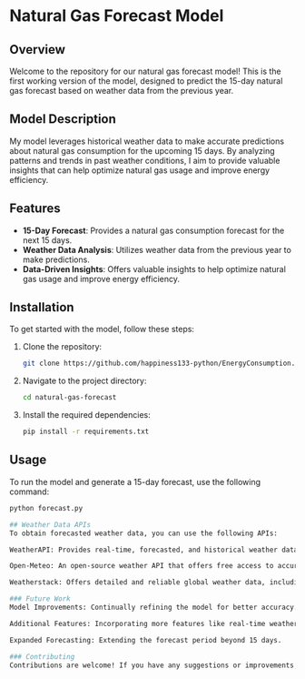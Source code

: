 # Natural Gas Forecast Model

## Overview

Welcome to the repository for our natural gas forecast model! This is the first working version of the model, designed to predict the 15-day natural gas forecast based on weather data from the previous year.

## Model Description

My model leverages historical weather data to make accurate predictions about natural gas consumption for the upcoming 15 days. By analyzing patterns and trends in past weather conditions, I aim to provide valuable insights that can help optimize natural gas usage and improve energy efficiency.

## Features

- **15-Day Forecast**: Provides a natural gas consumption forecast for the next 15 days.
- **Weather Data Analysis**: Utilizes weather data from the previous year to make predictions.
- **Data-Driven Insights**: Offers valuable insights to help optimize natural gas usage and improve energy efficiency.

## Installation

To get started with the model, follow these steps:

1. Clone the repository:
    ```bash
    git clone https://github.com/happiness133-python/EnergyConsumption.git
    ```

2. Navigate to the project directory:
    ```bash
    cd natural-gas-forecast
    ```

3. Install the required dependencies:
    ```bash
    pip install -r requirements.txt
    ```

## Usage

To run the model and generate a 15-day forecast, use the following command:

```bash
python forecast.py

## Weather Data APIs
To obtain forecasted weather data, you can use the following APIs:

WeatherAPI: Provides real-time, forecasted, and historical weather data in JSON and XML formats. It offers a wide range of weather information, including temperature, precipitation, wind speed, and more.

Open-Meteo: An open-source weather API that offers free access to accurate weather forecasts for any location. It provides high-resolution weather data and does not require an API key for non-commercial use.

Weatherstack: Offers detailed and reliable global weather data, including current conditions, forecasts, and historical data. It is suitable for various applications, from travel planning to agricultural management.

### Future Work
Model Improvements: Continually refining the model for better accuracy.

Additional Features: Incorporating more features like real-time weather data and advanced analytics.

Expanded Forecasting: Extending the forecast period beyond 15 days.

### Contributing
Contributions are welcome! If you have any suggestions or improvements, please feel free to submit a pull request or open an issue.
